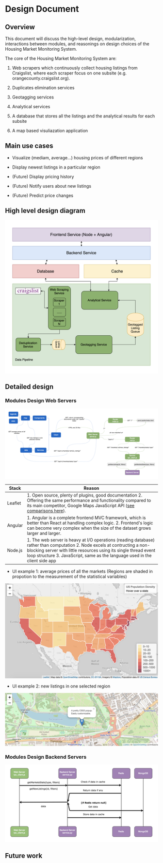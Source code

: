 # Design Document

## Overview

This document will discuss the high-level design, modularization, interactions between modules, and reasonings on design choices of the Housing Market Monitoring System.

The core of the Housing Market Monitoring System are:

1. Web scrapers which continuously collect housing listings from Craigslist, where each scraper focus on one subsite (e.g. orangecounty.craigslist.org).

1. Duplicates elimination services

1. Geotagging services

1. Analytical services

1. A database that stores all the listings and the analytical results for each subsite

1. A map based visuliazation application

## Main use cases

* Visualize (mediam, average...) housing prices of different regions

* Display newest listings in a particular region

* (Future) Display pricing history

* (Future) Notify users about new listings

* (Future) Predict price changes

## High level design diagram

![High Level Design Diagram](high-level-design-diagram.png "High Level Design Diagram")

## Detailed design

### Modules Design Web Servers

![modules-design-web-servers](modules-design-web-servers.png "modules-design-web-servers")

Stack | Reason
--- | ---
Leaflet | 1. Open source, plenty of plugins, good documentation 2. Offering the same performance and functionality compared to its main competitor, Google Maps JavaScript API ([see comparisons here](https://www.codementor.io/victorgerardtemprano/google-maps-api-or-leaflet--what-s-best-for-your-project-faaev60vm)).
Angular | 1. Angular is a complete frontend MVC framework, which is better than React at handling complex logic. 2. Frontend's logic can become very complex when the size of the dataset grows larger and larger.
Node.js | 1. The web server is heavy at I/O operations (reading database) rather than computation 2. Node excels at contructing a non-blocking server with little resources using its single thread event loop structure 3. JavaScript, same as the language used in the client side app

* UI example 1: average prices of all the markets (Regions are shaded in propotion to the measurement of the statistical variables)

![ui-design-choropleth-map](ui-design-choropleth-map.png "ui-design-choropleth-map")

* UI example 2: new listings in one selected region

![ui-design-markers](ui-design-markers.png "ui-design-markers")

### Modules Design Backend Servers

![modules-design-backend-servers](modules-design-backend-servers.png "modules-design-backend-servers")


## Future work

